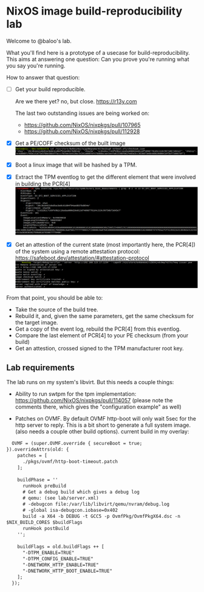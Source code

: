 # NixOS image build-reproducibility lab

Welcome to @baloo's lab.

What you'll find here is a prototype of a usecase for build-reproducibility. This aims at answering one question: Can you prove you're running what you say you're running.

How to answer that question:
  - [ ] Get your build reproducible.

    Are we there yet? no, but close. https://r13y.com

    The last two outstanding issues are being worked on:
      - https://github.com/NixOS/nixpkgs/pull/107965
      - https://github.com/NixOS/nixpkgs/pull/112928

  - [x] Get a PE/COFF checksum of the built image
    ![checksum](doc/images/checksum.png)

  - [x] Boot a linux image that will be hashed by a TPM.

  - [x] Extract the TPM eventlog to get the different element that were involved in building the PCR[4]
    ![eventlog](doc/images/eventlog.png)

  - [x] Get an attestion of the current state (most importantly here, the PCR[4]) of the system using a remote attestation protocol:
    https://safeboot.dev/attestation/#attestation-protocol
    ![verifier](doc/images/verifier.png)

From that point, you should be able to:
  - Take the source of the build tree.
  - Rebuild it, and, given the same parameters, get the same checksum for the target image.
  - Get a copy of the event log, rebuild the PCR[4] from this eventlog.
  - Compare the last element of PCR[4] to your PE checksum (from your build)
  - Get an attestion, crossed signed to the TPM manufacturer root key.

## Lab requirements

The lab runs on my system's libvirt. But this needs a couple things:

 - Ability to run swtpm for the tpm implementation:
   https://github.com/NixOS/nixpkgs/pull/114057
   (please note the comments there, which gives the "configuration example" as well)

 - Patches on OVMF. By default OVMF http-boot will only wait 5sec for the http server to reply. This is a bit short to generate a full system image. (also needs a couple other build options).
   current build in my overlay:
```
  OVMF = (super.OVMF.override { secureBoot = true; }).overrideAttrs(old: {
    patches = [
      ./pkgs/ovmf/http-boot-timeout.patch
    ];

    buildPhase = ''
      runHook preBuild
      # Get a debug build which gives a debug log
      # qemu: (see lab/server.xml)
      # -debugcon file:/var/lib/libvirt/qemu/nvram/debug.log
      # -global isa-debugcon.iobase=0x402
      build -a X64 -b DEBUG -t GCC5 -p OvmfPkg/OvmfPkgX64.dsc -n $NIX_BUILD_CORES $buildFlags
      runHook postBuild
    '';

    buildFlags = old.buildFlags ++ [
      "-DTPM_ENABLE=TRUE"
      "-DTPM_CONFIG_ENABLE=TRUE"
      "-DNETWORK_HTTP_ENABLE=TRUE"
      "-DNETWORK_HTTP_BOOT_ENABLE=TRUE"
    ];
  });
```
